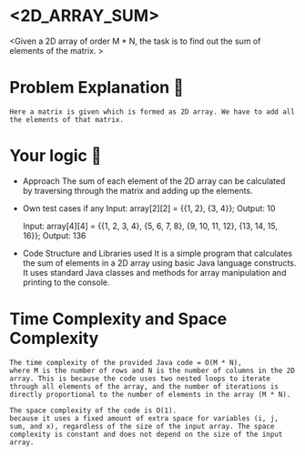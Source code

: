# <2D_ARRAY_SUM>
  <Given a 2D array of order M * N, the task is to find out the sum of elements of the matrix. >

# Problem Explanation 🚀
    Here a matrix is given which is formed as 2D array. We have to add all the elements of that matrix.

# Your logic 🤯
* Approach
    The sum of each element of the 2D array can be calculated by traversing through the matrix and adding up the elements.
* Own test cases if any
    Input: array[2][2] = {{1, 2}, {3, 4}};
    Output: 10

    Input: array[4][4] = {{1, 2, 3, 4}, 
                         {5, 6, 7, 8}, 
                         {9, 10, 11, 12}, 
                         {13, 14, 15, 16}};
    Output: 136
* Code Structure and Libraries used
    It is a simple program that calculates the sum of elements in a 2D array using basic Java language constructs. It uses standard Java classes and methods for array manipulation and printing to the console.
# Time Complexity and Space Complexity
    The time complexity of the provided Java code = O(M * N),
    where M is the number of rows and N is the number of columns in the 2D array. This is because the code uses two nested loops to iterate through all elements of the array, and the number of iterations is directly proportional to the number of elements in the array (M * N).

    The space complexity of the code is O(1).
    because it uses a fixed amount of extra space for variables (i, j, sum, and x), regardless of the size of the input array. The space complexity is constant and does not depend on the size of the input array.

```